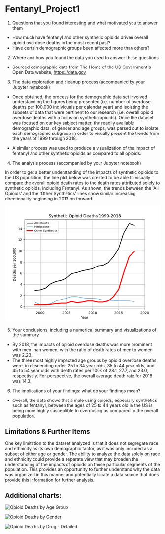# Fentanyl_Project1

1) Questions that you found interesting and what motivated you to answer them

* How much have fentanyl and other synthetic opioids driven overall opioid overdose deaths in the most recent past?
* Have certain demographic groups been affected more than others?



2) Where and how you found the data you used to answer these questions

* Sourced demographic data from The Home of the US Government's Open Data website, https://data.gov

3) The data exploration and cleanup process (accompanied by your Jupyter notebook)

* Once obtained, the process for the demographic data set involved understanding the figures being presented (i.e. number of overdose deaths per 100,000 individuals per calendar year) and isolating the subsets of data that were pertinent to our research (i.e. overall opioid overdose deaths with a focus on synthetic opioids).  Once the dataset was focused on our key subject matter, the readily available demographic data, of gender and age groups, was parsed out to isolate each demographic subgroup in order to visually present the trends from the years of 1999 through 2018.

* A similar process was used to produce a visualization of the impact of fentanyl and other synthetic opioids as compared to all opioids.


4) The analysis process (accompanied by your Jupyter notebook)

In order to get a better understanding of the impacts of synthetic opioids to the US population, the line plot below was created to be able to visually compare the overall opioid death rates to the death rates attributed solely to synthetic opioids, including Fentanyl.  As shown, the trends between the 'All Opioids' and the 'Other Synthetics' lines show similar increasing directionality beginning in 2013 on forward.

![Opioid Deaths by Drug](https://github.com/NefertitiM/Determinants-of-Opioid-Mortality/blob/main/Output/rate_by_synth1.png)

5) Your conclusions, including a numerical summary and visualizations of the summary

* By 2018, the impacts of opioid overdose deaths was more prominent with men than women, with the ratio of death rates of men to women was 2.23.
* The three most highly impacted age groups by opioid overdose deaths were, in descending order, 25 to 34 year olds, 35 to 44 year olds, and 45 to 54 year olds with death rates per 100k of 28.1, 27.7, and 23.0, respectively.  For perspective, the overall average death rate for 2018 was 14.3.

6) The implications of your findings: what do your findings mean?

* Overall, the data shows that a male using opioids, especially synthetics such as fentanyl, between the ages of 25 to 44 years old in the US is being more highly susceptible to overdosing as compared to the overall population.

## Limitations & Further Items
One key limitation to the dataset analyzed is that it does not segregate race and ethnicity as its own demographic factor, as it was only included as a subset of either age or gender.  The ability to analyze the data solely on race and ethnicity could provide a separate view that may broaden the understanding of the impacts of opioids on those particular segments of the population.  This provides an opportunity to further understand why the data was organized in this manner and potentially locate a data source that does provide this information for further analysis.

## Additional charts:
![Opioid Deaths by Age Group](https://github.com/NefertitiM/Fentanyl_Project1/blob/adrian/output/rate_by_age.png)

![Opioid Deaths by Gender](https://github.com/NefertitiM/Fentanyl_Project1/blob/adrian/output/rate_by_gender.png)

![Opioid Deaths by Drug - Detailed](https://github.com/NefertitiM/Fentanyl_Project1/blob/adrian/output/rate_by_synth.png)
